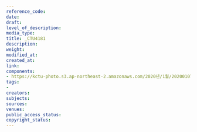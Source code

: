 ```yaml
---
reference_code: 
date: 
draft: 
level_of_description: 
media_type: 
title: _CTU4181
description: 
weight: 
modified_at: 
created_at: 
link: 
components:
- https://kctu-photo.s3.ap-northeast-2.amazonaws.com/2020년/1월/20200107_쌍용차지부+마지막+해고자+46명+사회적+합의에+따른+출근+투쟁/_CTU4181.jpg
tags:
- 
creators: 
subjects: 
sources: 
venues: 
public_access_status: 
copyright_status: 
---
```

